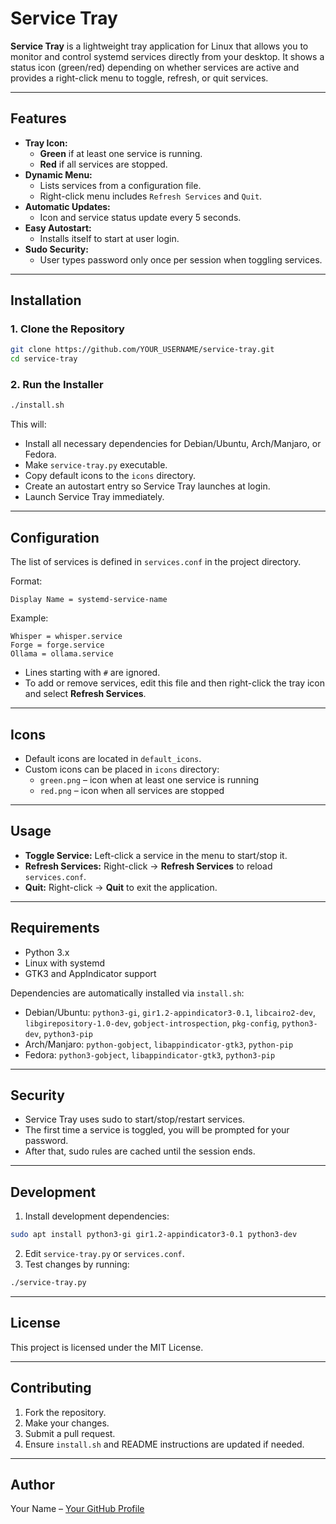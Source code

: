 # Service Tray

**Service Tray** is a lightweight tray application for Linux that allows you to monitor and control systemd services directly from your desktop. It shows a status icon (green/red) depending on whether services are active and provides a right-click menu to toggle, refresh, or quit services.

---

## Features

- **Tray Icon:**  
  - **Green** if at least one service is running.  
  - **Red** if all services are stopped.  
- **Dynamic Menu:**  
  - Lists services from a configuration file.  
  - Right-click menu includes `Refresh Services` and `Quit`.  
- **Automatic Updates:**  
  - Icon and service status update every 5 seconds.  
- **Easy Autostart:**  
  - Installs itself to start at user login.  
- **Sudo Security:**  
  - User types password only once per session when toggling services.  

---

## Installation

### 1. Clone the Repository

```bash
git clone https://github.com/YOUR_USERNAME/service-tray.git
cd service-tray
```

### 2. Run the Installer

```bash
./install.sh
```

This will:

- Install all necessary dependencies for Debian/Ubuntu, Arch/Manjaro, or Fedora.
- Make `service-tray.py` executable.
- Copy default icons to the `icons` directory.
- Create an autostart entry so Service Tray launches at login.
- Launch Service Tray immediately.

---

## Configuration

The list of services is defined in `services.conf` in the project directory.

Format:

```
Display Name = systemd-service-name
```

Example:

```
Whisper = whisper.service
Forge = forge.service
Ollama = ollama.service
```

- Lines starting with `#` are ignored.  
- To add or remove services, edit this file and then right-click the tray icon and select **Refresh Services**.

---

## Icons

- Default icons are located in `default_icons`.  
- Custom icons can be placed in `icons` directory:  
  - `green.png` – icon when at least one service is running  
  - `red.png` – icon when all services are stopped  

---

## Usage

- **Toggle Service:** Left-click a service in the menu to start/stop it.  
- **Refresh Services:** Right-click → **Refresh Services** to reload `services.conf`.  
- **Quit:** Right-click → **Quit** to exit the application.  

---

## Requirements

- Python 3.x  
- Linux with systemd  
- GTK3 and AppIndicator support  

Dependencies are automatically installed via `install.sh`:

- Debian/Ubuntu: `python3-gi`, `gir1.2-appindicator3-0.1`, `libcairo2-dev`, `libgirepository-1.0-dev`, `gobject-introspection`, `pkg-config`, `python3-dev`, `python3-pip`  
- Arch/Manjaro: `python-gobject`, `libappindicator-gtk3`, `python-pip`  
- Fedora: `python3-gobject`, `libappindicator-gtk3`, `python3-pip`  

---

## Security

- Service Tray uses sudo to start/stop/restart services.  
- The first time a service is toggled, you will be prompted for your password.  
- After that, sudo rules are cached until the session ends.

---

## Development

1. Install development dependencies:

```bash
sudo apt install python3-gi gir1.2-appindicator3-0.1 python3-dev
```

2. Edit `service-tray.py` or `services.conf`.  
3. Test changes by running:

```bash
./service-tray.py
```

---

## License

This project is licensed under the MIT License.

---

## Contributing

1. Fork the repository.  
2. Make your changes.  
3. Submit a pull request.  
4. Ensure `install.sh` and README instructions are updated if needed.  

---

## Author

Your Name – [Your GitHub Profile](https://github.com/YOUR_USERNAME)